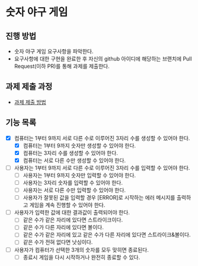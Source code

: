 # 숫자 야구 게임
## 진행 방법
* 숫자 야구 게임 요구사항을 파악한다.
* 요구사항에 대한 구현을 완료한 후 자신의 github 아이디에 해당하는 브랜치에 Pull Request(이하 PR)를 통해 과제를 제출한다.

## 과제 제출 과정
* [과제 제출 방법](https://github.com/next-step/nextstep-docs/tree/master/precourse)

## 기능 목록
* [X] 컴퓨터는 1부터 9까지 서로 다른 수로 이루어진 3자리 수를 생성할 수 있어야 한다. 
  * [X] 컴퓨터는 1부터 9까지 숫자만 생성할 수 있어야 한다. 
  * [X] 컴퓨터는 3자리 수를 생성할 수 있어야 한다.
  * [X] 컴퓨터는 서로 다른 수만 생성할 수 있어야 한다.
* [ ] 사용자는 1부터 9까지 서로 다른 수로 이루어진 3자리 수를 입력할 수 있어야 한다. 
  * [ ] 사용자는 1부터 9까지 숫자만 입력할 수 있어야 한다. 
  * [ ] 사용자는 3자리 숫자를 입력할 수 있어야 한다. 
  * [ ] 사용자는 서로 다른 수만 입력할 수 있어야 한다. 
  * [ ] 사용자가 잘못된 값을 입력할 경우 [ERROR]로 시작하는 에러 메시지를 출력하고 게임을 계속 진행할 수 있어야 한다.
* [ ] 사용자가 입력한 값에 대한 결과값이 출력되어야 한다. 
  * [ ] 같은 수가 같은 자리에 있다면 스트라이크이다.
  * [ ] 같은 수가 다른 자리에 있다면 볼이다.
  * [ ] 같은 수가 같은 자리에 있고 같은 수가 다른 자리에 있다면 스트라이크&볼이다.
  * [ ] 같은 수가 전혀 없다면 낫싱이다.
* [ ] 사용자가 컴퓨터가 선택한 3개의 숫자를 모두 맞히면 종료된다. 
  * [ ] 종료시 게임을 다시 시작하거나 완전히 종료할 수 있다.
